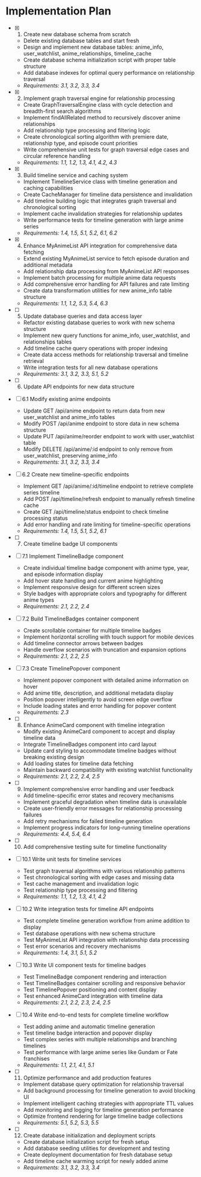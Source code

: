 # Implementation Plan

- [x] 1. Create new database schema from scratch






  - Delete existing database tables and start fresh
  - Design and implement new database tables: anime_info, user_watchlist, anime_relationships, timeline_cache
  - Create database schema initialization script with proper table structure
  - Add database indexes for optimal query performance on relationship traversal
  - _Requirements: 3.1, 3.2, 3.3, 3.4_

- [x] 2. Implement graph traversal engine for relationship processing





  - Create GraphTraversalEngine class with cycle detection and breadth-first search algorithms
  - Implement findAllRelated method to recursively discover anime relationships
  - Add relationship type processing and filtering logic
  - Create chronological sorting algorithm with premiere date, relationship type, and episode count priorities
  - Write comprehensive unit tests for graph traversal edge cases and circular reference handling
  - _Requirements: 1.1, 1.2, 1.3, 4.1, 4.2, 4.3_

- [x] 3. Build timeline service and caching system










  - Implement TimelineService class with timeline generation and caching capabilities
  - Create CacheManager for timeline data persistence and invalidation
  - Add timeline building logic that integrates graph traversal and chronological sorting
  - Implement cache invalidation strategies for relationship updates
  - Write performance tests for timeline generation with large anime series
  - _Requirements: 1.4, 1.5, 5.1, 5.2, 6.1, 6.2_

- [x] 4. Enhance MyAnimeList API integration for comprehensive data fetching






  - Extend existing MyAnimeList service to fetch episode duration and additional metadata
  - Add relationship data processing from MyAnimeList API responses
  - Implement batch processing for multiple anime data requests
  - Add comprehensive error handling for API failures and rate limiting
  - Create data transformation utilities for new anime_info table structure
  - _Requirements: 1.1, 1.2, 5.3, 5.4, 6.3_

- [ ] 5. Update database queries and data access layer
  - Refactor existing database queries to work with new schema structure
  - Implement new query functions for anime_info, user_watchlist, and relationships tables
  - Add timeline cache query operations with proper indexing
  - Create data access methods for relationship traversal and timeline retrieval
  - Write integration tests for all new database operations
  - _Requirements: 3.1, 3.2, 3.3, 5.1, 5.2_

- [ ] 6. Update API endpoints for new data structure
- [ ] 6.1 Modify existing anime endpoints
  - Update GET /api/anime endpoint to return data from new user_watchlist and anime_info tables
  - Modify POST /api/anime endpoint to store data in new schema structure
  - Update PUT /api/anime/reorder endpoint to work with user_watchlist table
  - Modify DELETE /api/anime/:id endpoint to only remove from user_watchlist, preserving anime_info
  - _Requirements: 3.1, 3.2, 3.3, 3.4_

- [ ] 6.2 Create new timeline-specific endpoints
  - Implement GET /api/anime/:id/timeline endpoint to retrieve complete series timeline
  - Add POST /api/timeline/refresh endpoint to manually refresh timeline cache
  - Create GET /api/timeline/status endpoint to check timeline processing status
  - Add error handling and rate limiting for timeline-specific operations
  - _Requirements: 1.4, 1.5, 5.1, 5.2, 6.1_

- [ ] 7. Create timeline badge UI components
- [ ] 7.1 Implement TimelineBadge component
  - Create individual timeline badge component with anime type, year, and episode information display
  - Add hover state handling and current anime highlighting
  - Implement responsive design for different screen sizes
  - Style badges with appropriate colors and typography for different anime types
  - _Requirements: 2.1, 2.2, 2.4_

- [ ] 7.2 Build TimelineBadges container component
  - Create scrollable container for multiple timeline badges
  - Implement horizontal scrolling with touch support for mobile devices
  - Add timeline connector arrows between badges
  - Handle overflow scenarios with truncation and expansion options
  - _Requirements: 2.1, 2.2, 2.5_

- [ ] 7.3 Create TimelinePopover component
  - Implement popover component with detailed anime information on hover
  - Add anime title, description, and additional metadata display
  - Position popover intelligently to avoid screen edge overflow
  - Include loading states and error handling for popover content
  - _Requirements: 2.3_

- [ ] 8. Enhance AnimeCard component with timeline integration
  - Modify existing AnimeCard component to accept and display timeline data
  - Integrate TimelineBadges component into card layout
  - Update card styling to accommodate timeline badges without breaking existing design
  - Add loading states for timeline data fetching
  - Maintain backward compatibility with existing watchlist functionality
  - _Requirements: 2.1, 2.2, 2.4, 2.5_

- [ ] 9. Implement comprehensive error handling and user feedback
  - Add timeline-specific error states and recovery mechanisms
  - Implement graceful degradation when timeline data is unavailable
  - Create user-friendly error messages for relationship processing failures
  - Add retry mechanisms for failed timeline generation
  - Implement progress indicators for long-running timeline operations
  - _Requirements: 4.4, 5.4, 6.4_

- [ ] 10. Add comprehensive testing suite for timeline functionality
- [ ] 10.1 Write unit tests for timeline services
  - Test graph traversal algorithms with various relationship patterns
  - Test chronological sorting with edge cases and missing data
  - Test cache management and invalidation logic
  - Test relationship type processing and filtering
  - _Requirements: 1.1, 1.2, 1.3, 4.1, 4.2_

- [ ] 10.2 Write integration tests for timeline API endpoints
  - Test complete timeline generation workflow from anime addition to display
  - Test database operations with new schema structure
  - Test MyAnimeList API integration with relationship data processing
  - Test error scenarios and recovery mechanisms
  - _Requirements: 1.4, 3.1, 5.1, 5.2_

- [ ] 10.3 Write UI component tests for timeline badges
  - Test TimelineBadge component rendering and interaction
  - Test TimelineBadges container scrolling and responsive behavior
  - Test TimelinePopover positioning and content display
  - Test enhanced AnimeCard integration with timeline data
  - _Requirements: 2.1, 2.2, 2.3, 2.4, 2.5_

- [ ] 10.4 Write end-to-end tests for complete timeline workflow
  - Test adding anime and automatic timeline generation
  - Test timeline badge interaction and popover display
  - Test complex series with multiple relationships and branching timelines
  - Test performance with large anime series like Gundam or Fate franchises
  - _Requirements: 1.1, 2.1, 4.1, 5.1_

- [ ] 11. Optimize performance and add production features
  - Implement database query optimization for relationship traversal
  - Add background processing for timeline generation to avoid blocking UI
  - Implement intelligent caching strategies with appropriate TTL values
  - Add monitoring and logging for timeline generation performance
  - Optimize frontend rendering for large timeline badge collections
  - _Requirements: 5.1, 5.2, 5.3, 5.5_

- [ ] 12. Create database initialization and deployment scripts
  - Create database initialization script for fresh setup
  - Add database seeding utilities for development and testing
  - Create deployment documentation for fresh database setup
  - Add timeline cache warming script for newly added anime
  - _Requirements: 3.1, 3.2, 3.3, 3.4_